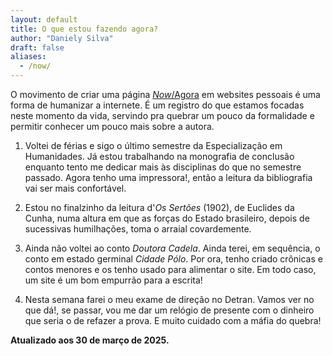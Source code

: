 ```yaml
---
layout: default
title: O que estou fazendo agora?
author: "Daniely Silva"
draft: false
aliases:
  - /now/
---
```

O movimento de criar uma página [*Now*/Agora](https://nownownow.com/about) em websites pessoais é uma forma de humanizar a internete. É um registro do que estamos focadas neste momento da vida, servindo pra quebrar um pouco da formalidade e permitir conhecer um pouco mais sobre a autora.

1. Voltei de férias e sigo o último semestre da Especialização em Humanidades. Já estou trabalhando na monografia de conclusão enquanto tento me dedicar mais às disciplinas do que no semestre passado. Agora tenho uma impressora!, então a leitura da bibliografia vai ser mais confortável.

2. Estou no finalzinho da leitura d'*Os Sertões* (1902), de Euclides da Cunha, numa altura em que as forças do Estado brasileiro, depois de sucessivas humilhações, toma o arraial covardemente.

3. Ainda não voltei ao conto *Doutora Cadela*. Ainda terei, em sequência, o conto em estado germinal *Cidade Pólo*. Por ora, tenho criado crônicas e contos menores e os tenho usado para alimentar o site. Em todo caso, um site é um bom empurrão para a escrita!

4. Nesta semana farei o meu exame de direção no Detran. Vamos ver no que dá!, se passar, vou me dar um relógio de presente com o dinheiro que seria o de refazer a prova. E muito cuidado com a máfia do quebra!

**Atualizado aos 30 de março de 2025.**
